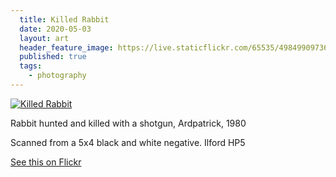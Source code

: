 ```yaml
---
  title: Killed Rabbit
  date: 2020-05-03
  layout: art
  header_feature_image: https://live.staticflickr.com/65535/49849909736_0f0d8bb780_b.jpg
  published: true
  tags: 
    - photography
---
```


[![Killed Rabbit](https://live.staticflickr.com/65535/49849909736_6372778ccc_3k.jpg)](https://live.staticflickr.com/65535/49849909736_6372778ccc_3k.jpg)

Rabbit hunted and killed with a shotgun, Ardpatrick, 1980

Scanned from a 5x4 black and white negative. Ilford HP5


[See this on Flickr](https://flic.kr/p/2iX4Pqm)
